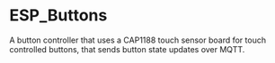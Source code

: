 # ESP_Buttons
A button controller that uses a CAP1188 touch sensor board for touch controlled buttons, that sends button state updates over MQTT.
